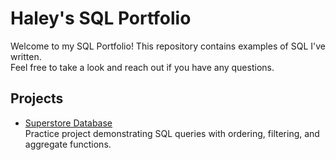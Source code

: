 # Haley's SQL Portfolio

Welcome to my SQL Portfolio! This repository contains examples of SQL I've written.  
Feel free to take a look and reach out if you have any questions.

## Projects

- [Superstore Database](./Superstore-Database.sql)  
  Practice project demonstrating SQL queries with ordering, filtering, and aggregate functions.


